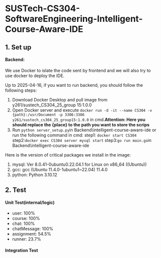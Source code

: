 # SUSTech-CS304-SoftwareEngineering-Intelligent-Course-Aware-IDE

## 1. Set up

#### Backend:

We use Docker to islate the code sent by frontend and we will also try to use docker to deploy the IDE.

Up to 2025-04-16, if you want to run backend, you should follow the following steps:

1. Download Docker Desktop and pull image from y261/sustech_CS304_25_group 15:1.0.0
2. Open Docker server and execute ``docker run -d -it --name CS304 -v {path}:/usr/Document -p 3306:3306 y261/sustech_cs304_25_group15:1.0.0`` in cmd.**Attention: Here you should replace the {place} to the path you want to store the scrips**
3. Run ``python server_setup.py``in Backend\intelligent-course-aware-ide or run the following command in cmd:
   step1: ``docker start CS304``
   step2:``docker exec CS304 server mysql start``
   step3:``go run main.go``in Backend\intelligent-course-aware-ide

Here is the version of critical packages we install in the image:

1. mysql: Ver 8.0.41-0ubuntu0.22.04.1 for Linux on x86_64 ((Ubuntu))
2. gcc: gcc (Ubuntu 11.4.0-1ubuntu1~22.04) 11.4.0
3. python: Python 3.10.12

## 2. Test

#### Unit Test(internal/logic)

+ user: 100%
+ course: 100%
+ chat: 100%
+ chatMessage: 100%
+ assignment: 54.5%
+ runner: 23.7%

#### Integration Test
